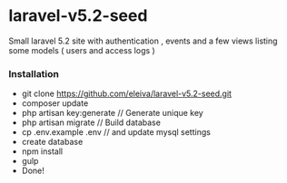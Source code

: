 # laravel-v5.2-seed

Small laravel 5.2 site with authentication , events and a few views listing some models ( users and access logs )

### Installation

* git clone https://github.com/eleiva/laravel-v5.2-seed.git
* composer update 
* php artisan key:generate // Generate unique key
* php artisan migrate  // Build database
* cp .env.example .env  // and update mysql settings
* create database
* npm install
* gulp
* Done!

